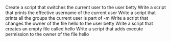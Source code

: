 Create a script that switches the current user to the user betty
Write a script that prints the effective username of the current user
Write a script that prints all the groups the current user is part of
-m Write a script that changes the owner of the file hello to the user betty
Write a script that creates an empty file called hello
Write a script that adds execute permission to the owner of the file hello
